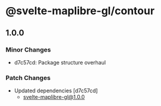 # @svelte-maplibre-gl/contour

## 1.0.0

### Minor Changes

- d7c57cd: Package structure overhaul

### Patch Changes

- Updated dependencies [d7c57cd]
  - svelte-maplibre-gl@1.0.0
